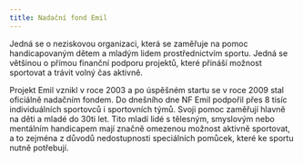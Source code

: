 ```yaml
---
title: Nadační fond Emil
---
```

Jedná se o neziskovou organizaci, která se zaměřuje na pomoc handicapovaným dětem a mladým lidem prostřednictvím sportu. Jedná se většinou o přímou finanční podporu projektů, které přináší možnost sportovat a trávit volný čas aktivně. 

Projekt Emil vznikl v roce 2003 a po úspěšném startu se v roce 2009 stal oficiálně nadačním fondem. Do dnešního dne NF Emil podpořil přes 8 tisíc individuálních sportovců i sportovních týmů. Svoji pomoc zaměřují hlavně na děti a mladé do 30ti let. Tito mladí lidé s tělesným, smyslovým nebo mentálním handicapem mají značně omezenou možnost aktivně sportovat, a to zejména z důvodů nedostupnosti speciálních pomůcek, které ke sportu nutně potřebují.